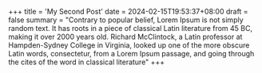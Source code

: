 +++
title = 'My Second Post'
date = 2024-02-15T19:53:37+08:00
draft = false
summary = "Contrary to popular belief, Lorem Ipsum is not simply random text. It has roots in a piece of classical Latin literature from 45 BC, making it over 2000 years old. Richard McClintock, a Latin professor at Hampden-Sydney College in Virginia, looked up one of the more obscure Latin words, consectetur, from a Lorem Ipsum passage, and going through the cites of the word in classical literature"
+++
